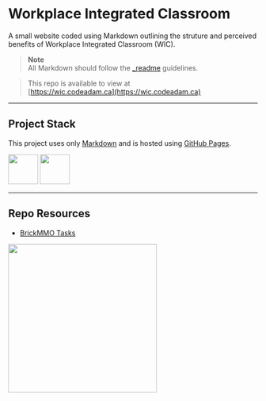 # Workplace Integrated Classroom

A small website coded using Markdown outlining the struture and perceived benefits of Workplace Integrated Classroom (WIC). 

> **Note**  
> All Markdown should follow the [_readme](https://readme.codeadam.ca/) guidelines.

> This repo is available to view at  
> [https://wic.codeadam.ca](https://wic.codeadam.ca)

---

## Project Stack

This project uses only [Markdown](https://www.markdownguide.org/) and is hosted using [GitHub Pages](https://pages.github.com/).

<img src="https://console.codeadam.ca/api/image/github" width="60"> <img src="https://console.codeadam.ca/api/image/markdown" width="60">

---

## Repo Resources

- [BrickMMO Tasks](https://tasks.brickmmo.ca)

<a href="https://brickmmo.com">
<img src="https://cdn.codeadam.ca/images@1.0.0/codeadam-logo-coloured.png" width="300">
</a>
